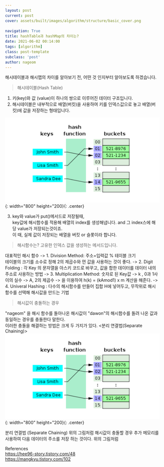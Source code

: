 ```yaml
---
layout: post
current: post
cover: assets/built/images/algorithm/structure/basic_cover.png

navigation: True
title: hashTable과 hashMap의 차이는?
date: 2021-06-02 00:14:00
tags: [algorithm]
class: post-template
subclass: 'post'
author: nageom
---
```


해시테이블과 해시맵의 차이를 알아보기 전, 어떤 것 인지부터 알아보도록 하겠습니다. 
> 해시테이블(Hash Table)

1. 키(key)와 값 (value)이 하나의 쌍으로 이루어진 데이터 구조입니다. 
2. 해시테이블은 내부적으로 배열(버킷)을 사용하여 키를 인덱스값으로 놓고 배열(버킷)에 값을 저장하는 형태입니다.   

![ex_screenshot](../../assets/built/images/algorithm/hashTable/hashTable.png){: width="800" height="200}{: .center}


3. key와 value가 put()메서드로 저장될때,    
    key값에 해시함수를 적용해 배열의 index를 생성해냅니다. 
   and 그 index스에 해당 value가 저장되는것이죠.   
   이 때, 실제 값이 저장되는 배열을 버킷 or 슬롯이라 합니다.   
   
> 해시함수는?
고유한 인덱스 값을 생성하는 메서드입니다.   

대표적인 해시 함수
-> 1. Division Method: 주소=입력값 % 테이블 크기   
테이블의 크기를 소수로 정해 2의 제곱수와 먼 값을 사용하는 것이 좋다.
-> 2. Digit Folding : 
각 Key 의 문자열을 아스키 코드로 바꾸고, 값을 합한 데이터를 데이터 내의 주소로 사용하는 방법
-> 3. Multiplication Method: 숫자로 된 Key값 -> k , 0과 1사이의 실수 -> A, 2의 제곱수 -> 을 이용하여
 h(k) = (kAmod1) x m 계산을 해준다. 
-> 4. Univeral Hashing : 다수의 해시함수를 만들어 집합 H에 넣어두고,
 무작위로 해시함수를 선택해 해시값을 만드는 기법

> 해시값이 충돌하는 경우

"nageom" 을 해시 함수를 돌아나온 해시값이 "dawon"의 해시함수를 돌려 나온 값과 동일하는 경우를
충돌한다 말한다.    
이러한 충돌을 해결하는 방법은 크게 두 가지가 있다. 
<분리 연결법(Separate Chaining)>
![ex_screenshot](../../assets/built/images/algorithm/hashTable/hashTable.png){: width="800" height="200}{: .center}

분리 연결법 (Separate Chaining) 위의 그림처럼 해시값이 충돌할 경우 추가 메모리를 사용하여 다음 데이터의 주소를 저장
하는 것이다. 위의 그림처럼 


References     
https://hee96-story.tistory.com/48      
https://mangkyu.tistory.com/102







